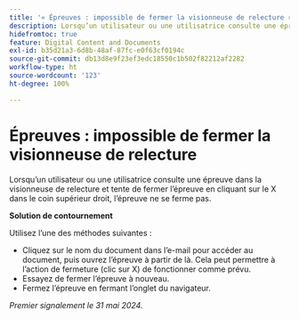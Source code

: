 ```yaml
---
title: '« Épreuves : impossible de fermer la visionneuse de relecture »'
description: Lorsqu’un utilisateur ou une utilisatrice consulte une épreuve dans la visionneuse de relecture et tente de fermer l’épreuve en cliquant sur le X dans le coin supérieur droit, l’épreuve ne se ferme pas. Une solution de contournement est disponible.
hidefromtoc: true
feature: Digital Content and Documents
exl-id: b35d21a3-6d8b-48af-87fc-e0f63cf0194c
source-git-commit: db13d8e9f23ef3edc18550c1b502f82212af2282
workflow-type: ht
source-wordcount: '123'
ht-degree: 100%

---
```


# Épreuves : impossible de fermer la visionneuse de relecture

Lorsqu’un utilisateur ou une utilisatrice consulte une épreuve dans la visionneuse de relecture et tente de fermer l’épreuve en cliquant sur le X dans le coin supérieur droit, l’épreuve ne se ferme pas.

**Solution de contournement**

Utilisez l’une des méthodes suivantes :

* Cliquez sur le nom du document dans l’e-mail pour accéder au document, puis ouvrez l’épreuve à partir de là. Cela peut permettre à l’action de fermeture (clic sur X) de fonctionner comme prévu.
* Essayez de fermer l’épreuve à nouveau.
* Fermez l’épreuve en fermant l’onglet du navigateur.

_Premier signalement le 31 mai 2024._
